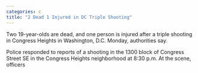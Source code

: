 ```yaml
---
categories: c
title: "2 Dead 1 Injured in DC Triple Shooting"
---
```


Two 19-year-olds are dead, and one person is injured after a triple shooting in Congress Heights in Washington, D.C. Monday, authorities say.



Police responded to reports of a shooting in the 1300 block of Congress Street SE in the Congress Heights neighborhood at 8:30 p.m. At the scene, officers